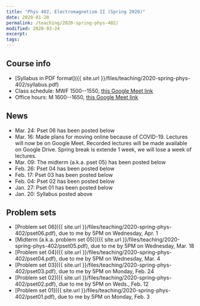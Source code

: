 ```yaml
---
title: "Phys 402, Electromagnetism II (Spring 2020)"
date: 2020-01-20
permalink: /teaching/2020-spring-phys-402/
modified: 2020-03-24
excerpt:
tags:
---
```


## Course info

* [Syllabus in PDF format]({{ site.url }}/files/teaching/2020-spring-phys-402/syllabus.pdf)
* Class schedule:  MWF 1500--1550, [this Google Meet link](https://meet.google.com/fyj-ftym-nad)
* Office hours:  M 1600--1650, [this Google Meet link](https://meet.google.com/hao-buhm-nrg)

## News

* Mar. 24: Pset 06 has been posted below
* Mar. 16: Made plans for moving online because of COVID-19. Lectures
  will now be on Google Meet. Recorded lectures will be made available
  on Google Drive. Spring break is extende 1 week, we will lose a
  week of lectures.
* Mar. 09: The midterm (a.k.a. pset 05) has been posted below
* Feb. 26: Pset 04 has been posted below
* Feb. 17: Pset 03 has been posted below
* Feb. 04: Pset 02 has been posted below
* Jan. 27: Pset 01 has been posted below
* Jan. 20: Syllabus posted above

## Problem sets

* [Problem set 06]({{ site.url }}/files/teaching/2020-spring-phys-402/pset06.pdf),
  due to me by 5PM on Wednesday, Apr. 1
* [Midterm (a.k.a. problem set 05)]({{ site.url }}/files/teaching/2020-spring-phys-402/pset05.pdf),
  due to me by 5PM on Wednesday, Mar. 18
* [Problem set 04]({{ site.url }}/files/teaching/2020-spring-phys-402/pset04.pdf),
  due to me by 5PM on Wednesday, Mar. 4
* [Problem set 03]({{ site.url }}/files/teaching/2020-spring-phys-402/pset03.pdf),
  due to me by 5PM on Monday, Feb. 24
* [Problem set 02]({{ site.url }}/files/teaching/2020-spring-phys-402/pset02.pdf),
  due to me by 5PM on Weds., Feb. 12
* [Problem set 01]({{ site.url }}/files/teaching/2020-spring-phys-402/pset01.pdf),
  due to me by 5PM on Monday, Feb. 3
